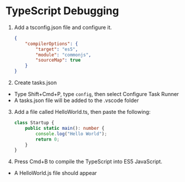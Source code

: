 # TypeScript Debugging

1. Add a tsconfig.json file and configure it.

    ```json
    {
        "compilerOptions": {
            "target": "es5",
            "module": "commonjs",
            "sourceMap": true
        }
    }
    ```

2. Create tasks.json

  - Type Shift+Cmd+P, type `config`, then select Configure Task Runner
  - A tasks.json file will be added to the .vscode folder
  
3. Add a file called HelloWorld.ts, then paste the following:

    ```typescript
    class Startup {
        public static main(): number {
            console.log("Hello World");
            return 0;
        }
    }
    ```
    
4. Press Cmd+B to compile the TypeScript into ES5 JavaScript.

  - A HelloWorld.js file should appear